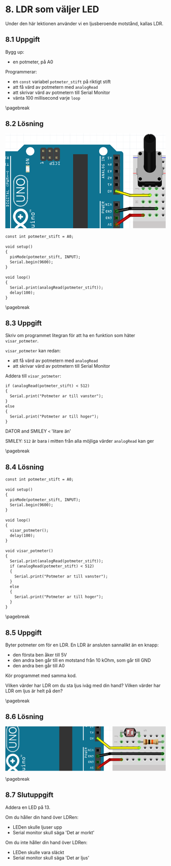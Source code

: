 # 8. LDR som väljer LED

Under den här lektionen använder vi en ljusberoende motstånd, kallas LDR.

## 8.1 Uppgift

Bygg up:

 * en potmeter, på A0

Programmerar:

 * en `const` variabel `potmeter_stift` på riktigt stift
 * att få värd av potmetern med `analogRead`
 * att skrivar värd av potmetern till Serial Monitor
 * vänta 100 millisecond varje `loop`

\pagebreak

## 8.2 Lösning

![](08_potmeter.png)

```
const int potmeter_stift = A0;

void setup() 
{
  pinMode(potmeter_stift, INPUT);
  Serial.begin(9600);
}

void loop() 
{
  Serial.print(analogRead(potmeter_stift));
  delay(100);  
}
```

\pagebreak

## 8.3 Uppgift

Skriv om programmet litegran för att ha en funktion som häter `visar_potmeter`.

`visar_potmeter` kan redan:

 * att få värd av potmetern med `analogRead`
 * att skrivar värd av potmetern till Serial Monitor

Addera till `visar_potmeter`:

```
if (analogRead(potmeter_stift) < 512)
{
  Serial.print("Potmeter ar till vanster");
} 
else 
{
  Serial.print("Potmeter ar till hoger");
}
```

DATOR and SMILEY
`<` 'litare än'

SMILEY: `512` är bara i mitten från alla möjliga värder `analogRead` kan ger

\pagebreak

## 8.4 Lösning

```
const int potmeter_stift = A0;

void setup() 
{
  pinMode(potmeter_stift, INPUT);
  Serial.begin(9600);
}

void loop() 
{
  visar_potmeter();
  delay(100);  
}

void visar_potmeter() 
{
  Serial.print(analogRead(potmeter_stift));
  if (analogRead(potmeter_stift) < 512)
  {
    Serial.print("Potmeter ar till vanster");
  } 
  else 
  {
    Serial.print("Potmeter ar till hoger");
  }
}
```

\pagebreak

## 8.5 Uppgift

Byter potmeter om för en LDR.
En LDR är ansluten sannalikt än en knapp:

 * den första ben åker till 5V
 * den andra ben går till en motstand från 10 kOhm, som går till GND
 * den andra ben går till A0
 
Kör programmet med samma kod.

Vilken värder har LDR om du sta ljus iväg med din hand?
Vilken värder har LDR om ljus är helt på den?

\pagebreak

## 8.6 Lösning

![](08_ldr.png)

\pagebreak

## 8.7 Slutuppgift

Addera en LED på 13.

Om du håller din hand över LDRen:

  * LEDen skulle ljuser upp 
  * Serial monitor skull säga 'Det ar morkt'

Om du inte håller din hand över LDRen:

  * LEDen skulle vara släckt
  * Serial monitor skull säga 'Det ar ljus'

